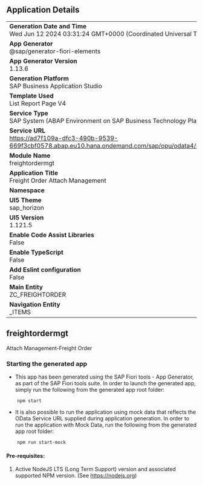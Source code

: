 ## Application Details
|               |
| ------------- |
|**Generation Date and Time**<br>Wed Jun 12 2024 03:31:24 GMT+0000 (Coordinated Universal Time)|
|**App Generator**<br>@sap/generator-fiori-elements|
|**App Generator Version**<br>1.13.6|
|**Generation Platform**<br>SAP Business Application Studio|
|**Template Used**<br>List Report Page V4|
|**Service Type**<br>SAP System (ABAP Environment on SAP Business Technology Platform)|
|**Service URL**<br>https://ad7f109a-dfc3-490b-9539-669f3cbf0578.abap.eu10.hana.ondemand.com/sap/opu/odata4/sap/zfreightorder_srv_bind/srvd/sap/zfreightorder_service/0001/
|**Module Name**<br>freightordermgt|
|**Application Title**<br>Freight Order Attach Management|
|**Namespace**<br>|
|**UI5 Theme**<br>sap_horizon|
|**UI5 Version**<br>1.121.5|
|**Enable Code Assist Libraries**<br>False|
|**Enable TypeScript**<br>False|
|**Add Eslint configuration**<br>False|
|**Main Entity**<br>ZC_FREIGHTORDER|
|**Navigation Entity**<br>_ITEMS|

## freightordermgt

Attach Management-Freight Order

### Starting the generated app

-   This app has been generated using the SAP Fiori tools - App Generator, as part of the SAP Fiori tools suite.  In order to launch the generated app, simply run the following from the generated app root folder:

```
    npm start
```

- It is also possible to run the application using mock data that reflects the OData Service URL supplied during application generation.  In order to run the application with Mock Data, run the following from the generated app root folder:

```
    npm run start-mock
```

#### Pre-requisites:

1. Active NodeJS LTS (Long Term Support) version and associated supported NPM version.  (See https://nodejs.org)


